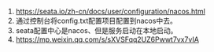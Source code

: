1. https://seata.io/zh-cn/docs/user/configuration/nacos.html
2. 通过控制台将config.txt配置项目配置到nacos中去。
3. seata配置中心是nacos、但是服务启动在本地启动。
4. https://mp.weixin.qq.com/s/sXVSFqq2UZ6Pwwt7vx7vIA